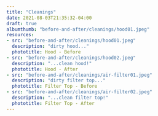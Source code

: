 ```yaml
---
title: "Cleanings"
date: 2021-08-03T21:35:32-04:00
draft: true
albumthumb: "before-and-after/cleanings/hood01.jpeg"
resources:
- src: "before-and-after/cleanings/hood01.jpeg"
  description: "dirty hood..."
  phototitle: Hood - Before
- src: "before-and-after/cleanings/hood02.jpeg"
  description: "...clean hood!"
  phototitle: Hood - After
- src: "before-and-after/cleanings/air-filter01.jpeg"
  description: "dirty filter top..."
  phototitle: Filter Top - Before
- src: "before-and-after/cleanings/air-filter02.jpeg"
  description: "...clean filter top!"
  phototitle: Filter Top - After
---
```


